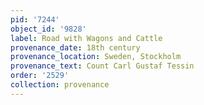 ```yaml
---
pid: '7244'
object_id: '9828'
label: Road with Wagons and Cattle
provenance_date: 18th century
provenance_location: Sweden, Stockholm
provenance_text: Count Carl Gustaf Tessin
order: '2529'
collection: provenance
---
```

